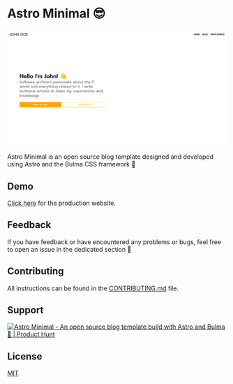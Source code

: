 # Astro Minimal 😎


![](./public/images/HomeAstroMinimal.png)

Astro Minimal is an open source blog template designed and developed using Astro and the Bulma CSS framework 🚀

## Demo
[Click here](https://demo-astro-minimal.netlify.app/) for the production website.

## Feedback
If you have feedback or have encountered any problems or bugs, feel free to open an issue in the dedicated section 🤞

## Contributing
All instructions can be found in the [CONTRIBUTING.md](CONTRIBUTING.md) file.


## Support
 <a href="https://www.producthunt.com/posts/astro-minimal?utm_source=badge-featured&utm_medium=badge&utm_souce=badge-astro&#0045;minimal" target="_blank"><img src="https://api.producthunt.com/widgets/embed-image/v1/featured.svg?post_id=449365&theme=dark" alt="Astro&#0032;Minimal&#0032; - An&#0032;open&#0032;source&#0032;blog&#0032;template&#0032;build&#0032;with&#0032;Astro&#0032;and&#0032;Bulma&#0032;🚀 | Product Hunt" style="width: 250px; height: 54px;" width="250" height="54" /></a>

## License
[MIT](https://choosealicense.com/licenses/mit/)
